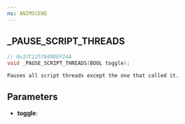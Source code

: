 ```yaml
---
ns: ANIMSCENE
---
```

## _PAUSE_SCRIPT_THREADS

```c
// 0x37C1257849DEF24A
void _PAUSE_SCRIPT_THREADS(BOOL toggle);
```

```
Pauses all script threads except the one that called it.
```

## Parameters
* **toggle**:
